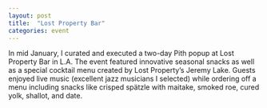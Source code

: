 ```yaml
---
layout: post
title:  "Lost Property Bar"
categories: event
---
```


In mid January, I curated and executed a two-day Pith popup at Lost Property Bar in L.A. The event featured
innovative seasonal snacks as well as a special cocktail menu created by Lost Property’s Jeremy Lake. Guests
enjoyed live music (excellent jazz musicians I selected) while ordering off a menu including snacks like crisped
spätzle with maitake, smoked roe, cured yolk, shallot, and date.
